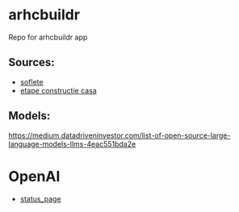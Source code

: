 # arhcbuildr
Repo for arhcbuildr app

## Sources:

* [soflete](https://soflete.ro/)
* [etape constructie casa](http://midarhitectura.ro/etape-constructie-casa/)

## Models:

https://medium.datadriveninvestor.com/list-of-open-source-large-language-models-llms-4eac551bda2e

# OpenAI

* [status_page](https://status.openai.com/)